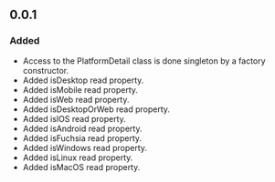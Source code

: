 ## 0.0.1

### Added
- Access to the PlatformDetail class is done singleton by a factory constructor.
- Added isDesktop read property.
- Added isMobile read property.
- Added isWeb read property.
- Added isDesktopOrWeb read property.
- Added isIOS read property.
- Added isAndroid read property.
- Added isFuchsia read property.
- Added isWindows read property.
- Added isLinux read property.
- Added isMacOS read property.
